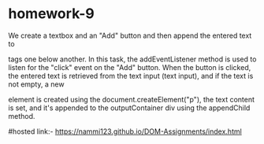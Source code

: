 # homework-9
We create a textbox and an "Add" button and then append the entered text to <p> tags one below another.
In this task, the addEventListener method is used to listen for the "click" event on the "Add" button. When the button is clicked, the entered text is retrieved from the text input (text input), and if the text is not empty, a new <p> element is created using the document.createElement("p"), the text content is set, and it's appended to the outputContainer div using the appendChild method.

#hosted link:-
https://nammi123.github.io/DOM-Assignments/index.html
